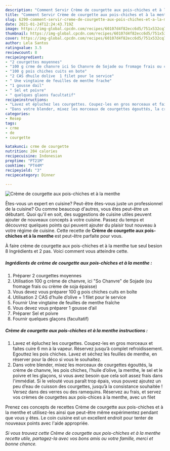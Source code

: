 ```yaml
---
description: "Comment Servir Crème de courgette aux pois-chiches et à la menthe"
title: "Comment Servir Crème de courgette aux pois-chiches et à la menthe"
slug: 6290-comment-servir-creme-de-courgette-aux-pois-chiches-et-a-la-menthe
date: 2021-01-24T12:24:43.719Z
image: https://img-global.cpcdn.com/recipes/60107d4f82ecc6d5/751x532cq70/creme-de-courgette-aux-pois-chiches-et-a-la-menthe-photo-principale-de-la-recette.jpg
thumbnail: https://img-global.cpcdn.com/recipes/60107d4f82ecc6d5/751x532cq70/creme-de-courgette-aux-pois-chiches-et-a-la-menthe-photo-principale-de-la-recette.jpg
cover: https://img-global.cpcdn.com/recipes/60107d4f82ecc6d5/751x532cq70/creme-de-courgette-aux-pois-chiches-et-a-la-menthe-photo-principale-de-la-recette.jpg
author: Lela Santos
ratingvalue: 3.5
reviewcount: 8
recipeingredient:
- "2 courgettes moyennes"
- "100 g crme de chanvre ici So Chanvre de Sojade ou fromage frais ou crme de soja paisse"
- "100 g pois chiches cuits en bote"
- "2 CAS dhuile dolive  1 filet pour le service"
- " Une vingtaine de feuilles de menthe frache"
- "1 gousse dail"
- " Sel et poivre"
- " quelques glaons facultatif"
recipeinstructions:
- "Lavez et épluchez les courgettes. Coupez-les en gros morceaux et faites cuire 6 mn à la vapeur. Réservez jusqu’à complet refroidissement. Egouttez les pois chiches. Lavez et séchez les feuilles de menthe, en réserver pour la déco si vous le souhaitez."
- "Dans votre blender, mixez les morceaux de courgettes égouttés, la crème de chanvre, les pois chiches, l’huile d’olive, la menthe, le sel et le poivre et les glaçons, si vous avez besoin que cela soit assez frais dans l&#39;immédiat. Si le velouté vous paraît trop épais, vous pouvez ajoutez un peu d’eau de cuisson des courgettes, jusqu’à la consistance souhaitée ! Versez dans des verres ou des ramequins. Réservez au frais, et servez vos crèmes de courgettes aux pois-chices à la menthe, avec un filet"
categories:
- Resep
tags:
- crme
- de
- courgette

katakunci: crme de courgette 
nutrition: 204 calories
recipecuisine: Indonesian
preptime: "PT21M"
cooktime: "PT44M"
recipeyield: "3"
recipecategory: Dinner

---
```



![Crème de courgette aux pois-chiches et à la menthe](https://img-global.cpcdn.com/recipes/60107d4f82ecc6d5/751x532cq70/creme-de-courgette-aux-pois-chiches-et-a-la-menthe-photo-principale-de-la-recette.jpg)

Êtes-vous un expert en cuisine? Peut-être êtes-vous juste un professionnel de la cuisine? Ou comme beaucoup d'autres, vous êtes peut-être un débutant. Quoi qu'il en soit, des suggestions de cuisine utiles peuvent ajouter de nouveaux concepts à votre cuisine. Passez du temps et découvrez quelques points qui peuvent ajouter du plaisir tout nouveau à votre régime de cuisine. Cette recette de <strong> Crème de courgette aux pois-chiches et à la menthe </strong> est peut-être parfaite pour vous.

<!--inarticleads1-->

À faire crème de courgette aux pois-chiches et à la menthe tue seul besion 8 Ingrédients et 2 pas. Voici comment vous atteindre cette.

##### Ingrédients de crème de courgette aux pois-chiches et à la menthe :

1. Préparer 2 courgettes moyennes
1. Utilisation 100 g crème de chanvre, ici &#34;So Chanvre&#34; de Sojade (ou fromage frais ou crème de soja épaisse)
1. Vous devez vous préparer 100 g pois chiches cuits en boîte
1. Utilisation 2 CAS d’huile d’olive + 1 filet pour le service
1. Fournir  Une vingtaine de feuilles de menthe fraîche
1. Vous devez vous préparer 1 gousse d’ail
1. Préparer  Sel et poivre
1. Fournir  quelques glaçons (facultatif)




<!--inarticleads2-->

##### Crème de courgette aux pois-chiches et à la menthe instructions :

1. Lavez et épluchez les courgettes. Coupez-les en gros morceaux et faites cuire 6 mn à la vapeur. Réservez jusqu’à complet refroidissement. Egouttez les pois chiches. Lavez et séchez les feuilles de menthe, en réserver pour la déco si vous le souhaitez.
1. Dans votre blender, mixez les morceaux de courgettes égouttés, la crème de chanvre, les pois chiches, l’huile d’olive, la menthe, le sel et le poivre et les glaçons, si vous avez besoin que cela soit assez frais dans l&#39;immédiat. Si le velouté vous paraît trop épais, vous pouvez ajoutez un peu d’eau de cuisson des courgettes, jusqu’à la consistance souhaitée ! Versez dans des verres ou des ramequins. Réservez au frais, et servez vos crèmes de courgettes aux pois-chices à la menthe, avec un filet




<!--inarticleads1-->

<p>
Prenez ces concepts de recettes Crème de courgette aux pois-chiches et à la menthe et utilisez-les ainsi que peut-être même expérimentez pendant que vous y êtes. Le coin cuisine est un excellent endroit pour tenter de nouveaux points avec l'aide appropriée.
</p>

<p>
<i>Si vous trouvez cette Crème de courgette aux pois-chiches et à la menthe recette utile, partagez-la avec vos bons amis ou votre famille, merci et bonne chance.</i>
</p>
